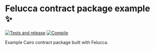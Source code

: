 # Felucca contract package example :sparkles:

[![Tests and release](https://github.com/franalgaba/giza-contracts/actions/workflows/tests.yml/badge.svg)](https://github.com/franalgaba/giza-contracts/actions/workflows/tests.yml)
[![Compile](https://github.com/franalgaba/giza-contracts/actions/workflows/compile.yml/badge.svg)](https://github.com/franalgaba/giza-contracts/actions/workflows/compile.yml)

Example Cairo contract package built with Felucca.